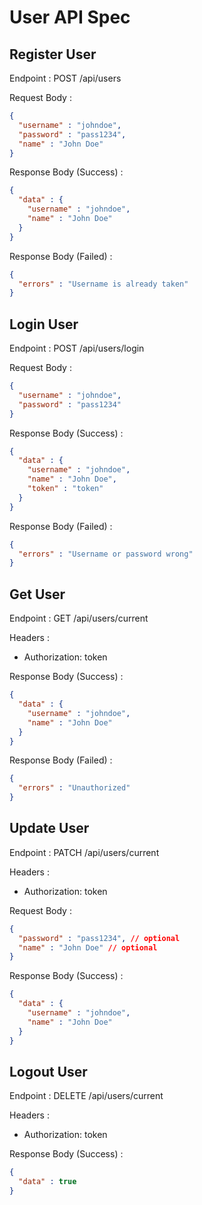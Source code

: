 # User API Spec

## Register User

Endpoint : POST /api/users

Request Body :

```json
{
  "username" : "johndoe",
  "password" : "pass1234",
  "name" : "John Doe"
}
```

Response Body (Success) : 

```json
{
  "data" : {
    "username" : "johndoe",
    "name" : "John Doe"
  }
}
```

Response Body (Failed) :

```json
{
  "errors" : "Username is already taken"
}
```

## Login User

Endpoint : POST /api/users/login

Request Body :

```json
{
  "username" : "johndoe",
  "password" : "pass1234"
}
```

Response Body (Success) :

```json
{
  "data" : {
    "username" : "johndoe",
    "name" : "John Doe",
    "token" : "token"
  }
}
```

Response Body (Failed) :

```json
{
  "errors" : "Username or password wrong"
}
```

## Get User

Endpoint : GET /api/users/current

Headers :
- Authorization: token

Response Body (Success) :

```json
{
  "data" : {
    "username" : "johndoe",
    "name" : "John Doe"
  }
}
```

Response Body (Failed) :

```json
{
  "errors" : "Unauthorized"
}
```

## Update User

Endpoint : PATCH /api/users/current

Headers :
- Authorization: token

Request Body :

```json
{
  "password" : "pass1234", // optional
  "name" : "John Doe" // optional
}
```

Response Body (Success) :

```json
{
  "data" : {
    "username" : "johndoe",
    "name" : "John Doe"
  }
}
```

## Logout User

Endpoint : DELETE /api/users/current

Headers :
- Authorization: token

Response Body (Success) :

```json
{
  "data" : true
}
```